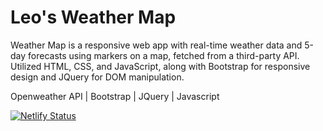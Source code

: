 # Leo's Weather Map
<p>Weather Map is a responsive web app with real-time weather data and 5-day forecasts using markers on a map, fetched from a third-party API. Utilized HTML, CSS, and JavaScript, along with Bootstrap for responsive design and JQuery for DOM manipulation.</p>
<p>Openweather API | Bootstrap | JQuery | Javascript</p>

[![Netlify Status](https://api.netlify.com/api/v1/badges/3d730ac3-0eb3-4282-bc27-531a74a27ea7/deploy-status)](https://app.netlify.com/sites/leo-weather-map/deploys)

